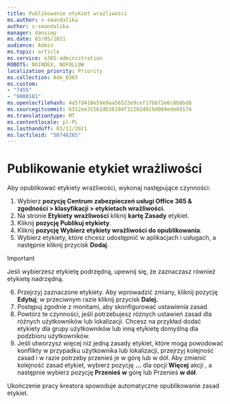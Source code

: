 ```yaml
---
title: Publikowanie etykiet wrażliwości
ms.author: v-smandalika
author: v-smandalika
manager: dansimp
ms.date: 03/05/2021
audience: Admin
ms.topic: article
ms.service: o365-administration
ROBOTS: NOINDEX, NOFOLLOW
localization_priority: Priority
ms.collection: Adm_O365
ms.custom:
- "7455"
- "9000181"
ms.openlocfilehash: 4a5fd418e59e9aa56522e9cef17bb72e6c8b8bd8
ms.sourcegitcommit: 6312ee31561db36104f32282d019d069ede69174
ms.translationtype: MT
ms.contentlocale: pl-PL
ms.lasthandoff: 03/11/2021
ms.locfileid: "50748265"
---
```

# <a name="publish-sensitivity-labels"></a>Publikowanie etykiet wrażliwości

Aby opublikować etykiety wrażliwości, wykonaj następujące czynności:

1. Wybierz **pozycję Centrum zabezpieczeń usługi Office 365 & zgodności > klasyfikacji > etykietach wrażliwości.**
2. Na stronie **Etykiety wrażliwości** kliknij **kartę Zasady** etykiet.
3. Kliknij **pozycję Publikuj etykiety**.
4. Kliknij **pozycję Wybierz etykiety wrażliwości do opublikowania**. 
5. Wybierz etykiety, które chcesz udostępnić w aplikacjach i usługach, a następnie kliknij przycisk **Dodaj**.
> [!IMPORTANT]
> Jeśli wybierzesz etykietę podrzędną, upewnij się, że zaznaczasz również etykietę nadrzędną.
6. Przejrzyj zaznaczone etykiety. Aby wprowadzić zmiany, kliknij pozycję **Edytuj**; w przeciwnym razie kliknij przycisk **Dalej.**
7. Postępuj zgodnie z monitami, aby skonfigurować ustawienia zasad.
8. Powtórz te czynności, jeśli potrzebujesz różnych ustawień zasad dla różnych użytkowników lub lokalizacji. Chcesz na przykład dodać etykiety dla grupy użytkowników lub inną etykietę domyślną dla podzbioru użytkowników.
9. Jeśli utworzysz więcej niż jedną zasady etykiet, które mogą powodować konflikty w przypadku użytkownika lub lokalizacji, przejrzyj kolejność zasad i w razie potrzeby przenieś je w górę lub w dół. Aby zmienić kolejność zasad etykiet, wybierz pozycję **...** dla opcji **Więcej** akcji , a następnie wybierz pozycję **Przenieś w** górę lub Przenieś **w dół**.

Ukończenie pracy kreatora spowoduje automatyczne opublikowanie zasad etykiet.

